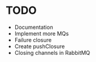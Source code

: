 # TODO

* Documentation
* Implement more MQs
* Failure closure
* Create pushClosure
* Closing channels in RabbitMQ